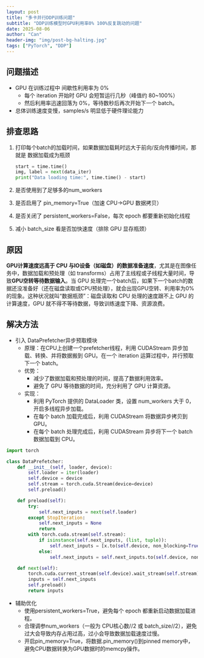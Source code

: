 ```yaml
---
layout: post
title: "多卡并行DDP训练问题"
subtitle: "DDP训练模型时GPU利用率0% 100%反复跳动的问题"
date: 2025-08-06
author: "Can"
header-img: "img/post-bg-halting.jpg"
tags: ["PyTorch", "DDP"]
---
```


## 问题描述

* GPU 在训练过程中 间歇性利用率为 0%  
    * 每个 iteration 开始时 GPU 会短暂运行几秒（峰值约 80~100%）
    * 然后利用率迅速回落为 0%，等待数秒后再次开始下一个 batch。
* 总体训练速度变慢，samples/s 明显低于硬件理论能力

## 排查思路
1. 打印每个batch的加载时间，如果数据加载耗时远大于前向/反向传播时间，那就是 数据加载成为瓶颈

    ```python
    start = time.time()
    img, label = next(data_iter)
    print("Data loading time:", time.time() - start)
    ```

2. 是否使用到了足够多的num_workers
3. 是否启用了 pin_memory=True（加速 CPU→GPU 数据拷贝）
4. 是否关闭了 persistent_workers=False，每次 epoch 都要重新初始化线程
5. 减小 batch_size 看是否加快速度（排除 GPU 显存瓶颈）

## 原因

**GPU计算速度远高于 CPU 与IO设备（如磁盘）的数据准备速度**，尤其是在图像任务中，数据加载和预处理（如 transforms）占用了主线程或子线程大量时间，导致**GPU空转等待数据输入**。当 GPU 处理完一个batch后，如果下一个batch的数据还没准备好（还在磁盘读取或CPU预处理），就会出现GPU空转、利用率为0%的现象。这种状况就叫“数据瓶颈”：磁盘读取和 CPU 处理的速度跟不上 GPU 的计算速度，GPU 就不得不等待数据，导致训练速度下降、资源浪费。

## 解决方法

*  引入 DataPrefetcher异步预取模块
    * 原理：在CPU上创建一个prefetcher线程，利用 CUDAStream 异步加载、转换、并将数据搬到 GPU。在一个 iteration 运算过程中，并行预取下一个 batch。
    * 优势：
        * 减少了数据加载和预处理的时间，提高了数据利用效率。
        * 避免了 GPU 等待数据的时间，充分利用了 GPU 计算资源。
    * 实现：
        * 利用 PyTorch 提供的 DataLoader 类，设置 num_workers 大于 0，开启多线程异步加载。
        * 在每个 batch 加载完成后，利用 CUDAStream 将数据异步拷贝到 GPU。
        * 在每个 batch 处理完成后，利用 CUDAStream 异步将下一个 batch 数据加载到 CPU。

```python
import torch

class DataPrefetcher:
    def __init__(self, loader, device):
        self.loader = iter(loader)
        self.device = device
        self.stream = torch.cuda.Stream(device=device)
        self.preload()

    def preload(self):
        try:
            self.next_inputs = next(self.loader)
        except StopIteration:
            self.next_inputs = None
            return
        with torch.cuda.stream(self.stream):
            if isinstance(self.next_inputs, (list, tuple)):
                self.next_inputs = [x.to(self.device, non_blocking=True) if torch.is_tensor(x) else x for x in self.next_inputs]
            else:
                self.next_inputs = self.next_inputs.to(self.device, non_blocking=True)

    def next(self):
        torch.cuda.current_stream(self.device).wait_stream(self.stream)
        inputs = self.next_inputs
        self.preload()
        return inputs
```

* 辅助优化
    * 使用persistent_workers=True，避免每个 epoch 都重新启动数据加载进程。
    * 合理调参num_workers（一般为 CPU核心数//2 或 batch_size//2），避免过大会导致内存占用过高，过小会导致数据加载速度过慢。
    * 开启pin_memory=True，将数据.pin_memory()到pinned memory中，避免CPU数据转换为GPU数据时的memcpy操作。
